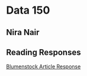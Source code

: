 # Data 150 

## Nira Nair 

## Reading Responses 

[Blumenstock Article Response](https://github.com/niranair/data150_workshop/blumenstock)
